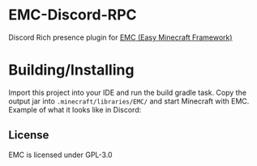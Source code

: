 EMC-Discord-RPC
===================

Discord Rich presence plugin for [EMC (Easy Minecraft Framework)](https://github.com/Moudoux/EMC)

Building/Installing
===================

Import this project into your IDE and run the build gradle task. Copy the output jar into `.minecraft/libraries/EMC/` and start Minecraft with EMC. Example of what it looks like in Discord:


License
-------------------

EMC is licensed under GPL-3.0
